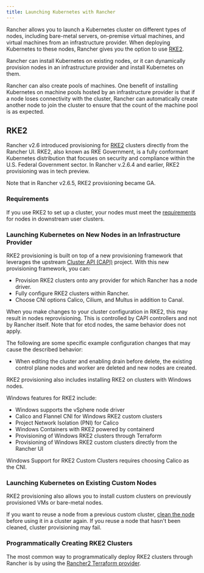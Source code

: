 ```yaml
---
title: Launching Kubernetes with Rancher
---
```


<head>
  <link rel="canonical" href="https://ranchermanager.docs.rancher.com/how-to-guides/new-user-guides/launch-kubernetes-with-rancher"/>
</head>

Rancher allows you to launch a Kubernetes cluster on different types of nodes, including bare-metal servers, on-premise virtual machines, and virtual machines from an infrastructure provider. When deploying Kubernetes to these nodes, Rancher gives you the option to use [RKE2](https://docs.rke2.io).

Rancher can install Kubernetes on existing nodes, or it can dynamically provision nodes in an infrastructure provider and install Kubernetes on them.

Rancher can also create pools of machines. One benefit of installing Kubernetes on machine pools hosted by an infrastructure provider is that if a node loses connectivity with the cluster, Rancher can automatically create another node to join the cluster to ensure that the count of the machine pool is as expected.

## RKE2

Rancher v2.6 introduced provisioning for [RKE2](https://docs.rke2.io/) clusters directly from the Rancher UI. RKE2, also known as RKE Government, is a fully conformant Kubernetes distribution that focuses on security and compliance within the U.S. Federal Government sector. In Rancher v.2.6.4 and earlier, RKE2 provisioning was in tech preview.

Note that in Rancher v2.6.5, RKE2 provisioning became GA.

### Requirements

If you use RKE2 to set up a cluster, your nodes must meet the [requirements](https://docs.rke2.io/install/requirements) for nodes in downstream user clusters.

### Launching Kubernetes on New Nodes in an Infrastructure Provider

RKE2 provisioning is built on top of a new provisioning framework that leverages the upstream [Cluster API (CAPI)](https://github.com/kubernetes-sigs/cluster-api) project. With this new provisioning framework, you can:

- Provision RKE2 clusters onto any provider for which Rancher has a node driver.
- Fully configure RKE2 clusters within Rancher.
- Choose CNI options Calico, Cilium, and Multus in addition to Canal.

When you make changes to your cluster configuration in RKE2, this may result in nodes reprovisioning. This is controlled by CAPI controllers and not by Rancher itself. Note that for etcd nodes, the same behavior does not apply.

The following are some specific example configuration changes that may cause the described behavior:

- When editing the cluster and enabling drain before delete, the existing control plane nodes and worker are deleted and new nodes are created.

RKE2 provisioning also includes installing RKE2 on clusters with Windows nodes.

Windows features for RKE2 include:

- Windows supports the vSphere node driver
- Calico and Flannel CNI for Windows RKE2 custom clusters
- Project Network Isolation (PNI) for Calico
- Windows Containers with RKE2 powered by containerd
- Provisioning of Windows RKE2 clusters through Terraform
- Provisioning of Windows RKE2 custom clusters directly from the Rancher UI

Windows Support for RKE2 Custom Clusters requires choosing Calico as the CNI.

### Launching Kubernetes on Existing Custom Nodes

RKE2 provisioning also allows you to install custom clusters on previously provisioned VMs or bare-metal nodes.

If you want to reuse a node from a previous custom cluster, [clean the node](../manage-clusters/clean-cluster-nodes.md#cleaning-up-nodes) before using it in a cluster again. If you reuse a node that hasn't been cleaned, cluster provisioning may fail.

### Programmatically Creating RKE2 Clusters

The most common way to programmatically deploy RKE2 clusters through Rancher is by using the [Rancher2 Terraform provider](https://registry.terraform.io/providers/rancher/rancher2/latest/docs/resources/cluster_v2).
